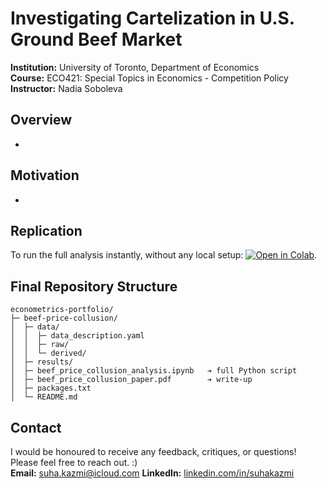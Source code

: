 # Investigating Cartelization in U.S. Ground Beef Market

**Institution:** University of Toronto, Department of Economics  
**Course:** ECO421: Special Topics in Economics - Competition Policy  
**Instructor:** Nadia Soboleva

## Overview

-

## Motivation

-

## Replication

To run the full analysis instantly, without any local setup: [![Open in Colab](https://colab.research.google.com/assets/colab-badge.svg)](https://colab.research.google.com/github/suha2502/econometrics-portfolio/blob/main/beef-price-collusion/beef_price_collusion_analysis.ipynb).

## Final Repository Structure

```
econometrics-portfolio/
├─ beef-price-collusion/
│  ├─ data/
│  │  ├─ data_description.yaml
│  │  ├─ raw/ 
│  │  └─ derived/ 
│  ├─ results/ 
│  ├─ beef_price_collusion_analysis.ipynb   ➔ full Python script
│  ├─ beef_price_collusion_paper.pdf        ➔ write-up
│  ├─ packages.txt
│  └─ README.md
```

## Contact
I would be honoured to receive any feedback, critiques, or questions! Please feel free to reach out. :)  
**Email:** [suha.kazmi@icloud.com](mailto:suha.kazmi@icloud.com)
**LinkedIn:** [linkedin.com/in/suhakazmi](https://linkedin.com/in/suhakazmi)
